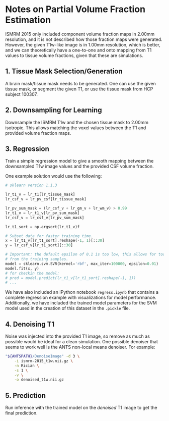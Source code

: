 # Notes on Partial Volume Fraction Estimation

ISMRM 2015 only included component volume fraction maps in 2.00mm resolution, and it is
not described how those fraction maps were generated. However, the given T1w-like image
is in 1.00mm resolution, which is better, and we can theoretically have a one-to-one and
onto mapping from T1 values to tissue volume fractions, given that these are simulations.

## 1. Tissue Mask Selection/Generation

A brain mask/tissue mask needs to be generated. One can use the given tissue mask, or segment the given T1, or use the tissue mask from HCP subject 100307.

## 2. Downsampling for Learning

Downsample the ISMRM T1w and the chosen tissue mask to 2.00mm isotropic. This allows matching the voxel values between the T1 and provided volume fraction maps.

## 3. Regression

Train a simple regression model to give a smooth mapping between the downsampled T1w image values and the provided CSF volume fraction.

One example solution would use the following:

```python
# sklearn version 1.1.3

lr_t1_v = lr_t1[lr_tissue_mask]
lr_csf_v = lr_pv_csf[lr_tissue_mask]

lr_pv_sum_mask = (lr_csf_v + lr_gm_v + lr_wm_v) > 0.99
lr_t1_v = lr_t1_v[lr_pv_sum_mask]
lr_csf_v = lr_csf_v[lr_pv_sum_mask]

lr_t1_sort = np.argsort(lr_t1_v)f

# Subset data for faster training time.
x = lr_t1_v[lr_t1_sort].reshape(-1, 1)[::30]
y = lr_csf_v[lr_t1_sort][::30]

# Important: the default epsilon of 0.1 is too low, this allows for too much deviation
# from the training samples.
model = sklearn.svm.SVR(kernel='rbf', max_iter=100000, epsilon=0.01)
model.fit(x, y)
# for checkin the model:
# pred = model.predict(lr_t1_v[lr_t1_sort].reshape(-1, 1))
# ...
```

We have also included an IPython notebook `regress.ipynb` that contains a complete regression example with visualizations for model performance. Additionally, we have included the trained model parameters for the SVM model used in the creation of this dataset in the `.pickle` file.

## 4. Denoising T1

Noise was injected into the provided T1 image, so remove as much as possible would be ideal for a clean simulation. One possible denoiser that seems to work well is the ANTS non-local means denoiser. For example:

```bash
"${ANTSPATH}/DenoiseImage" -d 3 \
    -i ismrm-2015_t1w.nii.gz \
    -n Rician \
    -s 1 \
    -v \
    -o denoised_t1w.nii.gz
```

## 5. Prediction

Run inference with the trained model on the *denoised* T1 image to get the final prediction.
